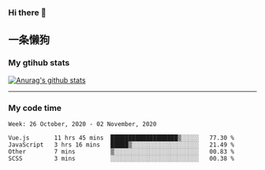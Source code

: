 ### Hi there 👋

## 一条懒狗
<!--
**kiss-me-quickly/kiss-me-quickly** is a ✨ _special_ ✨ repository because its `README.md` (this file) appears on your GitHub profile.

Here are some ideas to get you started:

- 🔭 I’m currently working on ...
- 🌱 I’m currently learning ...
- 👯 I’m looking to collaborate on ...
- 🤔 I’m looking for help with ...
- 💬 Ask me about ...
- 📫 How to reach me: ...
- 😄 Pronouns: ...
- ⚡ Fun fact: ...
-->


### My gtihub stats

[![Anurag's github stats](https://github-readme-stats.vercel.app/api?username=kiss-me-quickly)](https://github.com/anuraghazra/github-readme-stats)

***

### My code time

<!--START_SECTION:waka-->
```text
Week: 26 October, 2020 - 02 November, 2020

Vue.js       11 hrs 45 mins  ███████████████████▒░░░░░   77.30 % 
JavaScript   3 hrs 16 mins   █████▒░░░░░░░░░░░░░░░░░░░   21.49 % 
Other        7 mins          ▒░░░░░░░░░░░░░░░░░░░░░░░░   00.83 % 
SCSS         3 mins          ░░░░░░░░░░░░░░░░░░░░░░░░░   00.38 % 
```
<!--END_SECTION:waka-->
